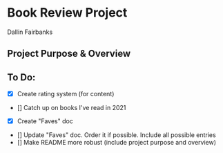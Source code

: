 # Book Review Project
Dallin Fairbanks

## Project Purpose & Overview


## To Do:
* [x] Create rating system (for content)
* [] Catch up on books I've read in 2021
* [x] Create "Faves" doc
* [] Update "Faves" doc. Order it if possible. Include all possible entries
* [] Make README more robust (include project purpose and overview)

